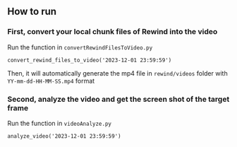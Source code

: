 ## How to run

### First, convert your local chunk files of Rewind into the video

Run the function in `convertRewindFilesToVideo.py`

```
convert_rewind_files_to_video('2023-12-01 23:59:59')
```

Then, it will automatically generate the mp4 file in `rewind/videos` folder with `YY-mm-dd-HH-MM-SS.mp4` format

### Second, analyze the video and get the screen shot of the target frame

Run the function in `videoAnalyze.py`

```
analyze_video('2023-12-01 23:59:59')
```
